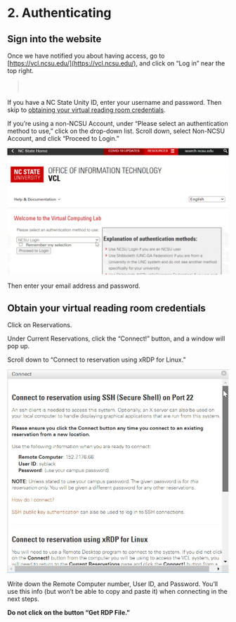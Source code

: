 # 2. Authenticating

## Sign into the website

Once we have notified you about having access, go to [https://vcl.ncsu.edu/](https://vcl.ncsu.edu/), and click on “Log in” near the top right.

> <svg width="24" height="24" fill="none" viewBox="0 0 24 24">
  <path stroke="#c00" stroke-linecap="round" stroke-linejoin="round" stroke-width="2" d="M12 13V15"></path>
  <circle cx="12" cy="9" r="1" fill="#c00"></circle>
  <circle cx="12" cy="12" r="7.25" stroke="#c00" stroke-linecap="round" stroke-linejoin="round" stroke-width="1.5"></circle>
</svg> If you have a NC State Unity ID, enter your username and password. Then skip to [obtaining your virtual reading room credentials](#obtain-your-virtual-reading-room-credentials).

If you’re using a non-NCSU Account, under “Please select an authentication method to use,” click on the drop-down list. Scroll down, select Non-NCSU Account, and click “Proceed to Login.” 

<div class="img-medium img-border"></div>

![Login drop-down menu](../img/vcl-login.gif)

Then enter your email address and password.

## Obtain your virtual reading room credentials

Click on Reservations.

Under Current Reservations, click the “Connect!” button, and a window will pop up.

Scroll down to “Connect to reservation using xRDP for Linux.”

<div class="img-medium"></div>

![Connect pop-up](../img/vcl-connect-pop-up.gif)

Write down the Remote Computer number, User ID, and Password. You’ll use this info (but won’t be able to copy and paste it) when connecting in the next steps.

**Do not click on the button “Get RDP File.”**